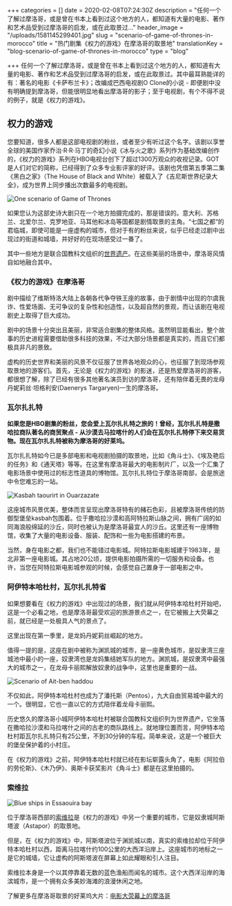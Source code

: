 +++
categories = []
date = 2020-02-08T07:24:30Z
description = "任何一个了解过摩洛哥，或是曾在书本上看到过这个地方的人，都知道有大量的电影、著作和艺术品受到过摩洛哥的启发，或在此取景过..."
header_image = "/uploads/1581145299401.jpg"
slug = "scenario-of-game-of-thrones-in-morocco"
title = "热门剧集《权力的游戏》在摩洛哥的取景地"
translationKey = "blog-scenario-of-game-of-thrones-in-morocco"
type = "blog"

+++
任何一个了解过摩洛哥，或是曾在书本上看到过这个地方的人，都知道有大量的电影、著作和艺术品受到过摩洛哥的启发，或在此取景过。其中最耳熟能详的有：著名的电影《卡萨布兰卡》；改编成巴西电视剧O Clone的小说 - 即便剧中没有明确提到摩洛哥，但能很明显地看出摩洛哥的影子；至于电视剧，有个不得不说的例子，就是《权力的游戏》。

## **权力的游戏**

您要知道，很多人都是这部电视剧的粉丝，或者至少有听过这个名字。该剧以享誉全球的美国作家乔治·R·R·马丁的奇幻小说《冰与火之歌》系列作为基础改编创作的，《权力的游戏》系列在HBO电视台创下了超过1300万观众的收视记录。GOT是人们对它的简称，已经得到了众多专业影评家的好评。该剧也凭借第五季第二集《黑白之家》（The House of Black and White）被载入了《吉尼斯世界纪录大全》，成为世界上同步播出次数最多的电视剧。

![One scenario of Game of Thrones ](/uploads/game-of-thrones-dubrovnik-1_1bd6213b7e045a5e96a49c300c2afc71.jpg "One scenario of Game of Thrones ")

如果您认为这部史诗大剧只在一个地方拍摄完成的，那是错误的。意大利、苏格兰、北爱尔兰、克罗地亚、马耳他和冰岛等国都是剧情取景的主角。“七国之都“的君临城，即使可能是一座虚构的城市，但对于有的粉丝来说，似乎已经走过剧中出现过的街道和城墙，并好好的在现场感受过一番了。

其中一些地方是联合国教科文组织的[世界遗产](/zh/blog/unesco-in-morocco/ "摩洛哥的世界非物质文化遗产")。在这些美丽的场景中，摩洛哥风情自如地融合其中。

### **《权力的游戏》在摩洛哥**

剧中描绘了维斯特洛大陆上各朝各代争夺铁王座的故事，由于剧情中出现的尔虞我诈、性爱场面、无可争议的复杂性和创造性，以及超自然的景观，而让该剧在电视剧史上取得了巨大成功。

剧中的场景十分突出且美丽，非常适合剧集的整体风格。虽然明显能看出，整个故事的历史进程需要借助很多科技的效果，不过大部分场景都是真实的，而且它们都极具非凡的景致。

虚构的历史世界和美丽的风景不仅征服了世界各地观众的心，也征服了到现场参观取景地的游客们。首先，无论是《权力的游戏》的影迷，还是热爱摩洛哥的游客，都很想了解，除了已经有很多其他著名演员到访的摩洛哥，还有陪伴着无畏的龙母丹妮莉丝·坦格利安(Daenerys Targaryen)一生的摩洛哥。

### **瓦尔扎扎特**

**如果您是HBO剧集的粉丝，您会爱上瓦尔扎扎特之旅的！曾经，瓦尔扎扎特是撒哈拉商队著名的商贸聚点 - 从沙漠去马拉喀什的人们会在瓦尔扎扎特停下来交易货物。现在瓦尔扎扎特被称为摩洛哥的好莱坞。**

瓦尔扎扎特如今已是多部电影和电视剧拍摄的取景地，比如《角斗士》、《埃及艳后的任务》和《通天塔》等等。在这里有摩洛哥最大的电影制片厂，以及一个汇集了电影场景中使用过的标志性道具的博物馆。瓦尔扎扎特位于摩洛哥南部，会是旅途中令您难忘的一站。

![Kasbah taourirt in Ouarzazate](/uploads/Kasbah_ojurzazate.png "Kasbah taourirt in Ouarzazate")

这座城市风景优美，整体而言呈现出摩洛哥特有的赭石色彩，且被摩洛哥传统的防御型堡垒kasbah包围着。位于撒哈拉沙漠和高阿特拉斯山脉之间，拥有广阔的如同海浪般绵延的沙丘，同时也被认为是摩洛哥最宜人的沙丘。这里还有一座博物馆，收集了大量的电影设备、服装、配饰和一些为电影搭建的布景。

当然，身在电影之都，我们也不能错过电影城。阿特拉斯电影城建于1983年，是北非第一座电影城。其占地20公顷，提供电影拍摄所需的一切服务和设备。也许，当您在阿特拉斯电影城参观的时候，会感觉自己置身于一部电影之中。

### **阿伊特本哈杜村，瓦尔扎扎特省**

如果想要看在《权力的游戏》中出现过的场景，我们就从阿伊特本哈杜村开始吧，这是一个必看之地，也是摩洛哥最受欢迎的旅游景点之一，在它被搬上大荧幕之前，就已经是一处极具人气的景点了。

这里出现在第一季里，是龙妈丹妮莉丝崛起的地方。

值得一提的是，这座在剧中被称为渊凯城的城市，是一座黄色城市，是奴隶湾三座城池中最小的一座，奴隶湾也是龙妈集结她军队的地方。渊凯城，是奴隶湾中最强大的城市之一，在龙母卡丽熙解放奴隶的战争中，这里也是重要的一战。

![Scenario of Ait-ben haddou ](/uploads/morocco-2349647_1280.jpg "Scenario of Ait-ben haddou ")

不仅如此，阿伊特本哈杜村也成为了潘托斯（Pentos），九大自由贸易城中最大的一个。很明显，它也一直以它的方式陪伴着龙母卡丽熙。

历史悠久的摩洛哥小城阿伊特本哈杜村被联合国教科文组织列为世界遗产，它坐落在撒哈拉沙漠和马拉喀什之间的古老的商队路线上。就地理位置而言，阿伊特本哈杜村距瓦尔扎扎特只有25公里，不到30分钟的车程。简单来说，这是一个被巨大的堡垒保护着的小村庄。

在《权力的游戏》之前，阿伊特本哈杜村就已经在影坛崭露头角了，电影《阿拉伯的劳伦斯》、《木乃伊》、奥斯卡获奖影片《角斗士》都是在这里拍摄的。

### **索维拉**

![Blue ships in Essaouira bay](/uploads/essaouira-2943149_1280.jpg "Blue ships in Essaouira bay")

位于摩洛哥西部的[索维拉](/zh/destinations/essaouira/ "索维拉")是《权力的游戏》中另一个重要的城市，它是奴隶城阿斯塔波（Astapor）的取景地。

但是，在《权力的游戏》中，阿斯塔波位于渊凯城以南，真实的索维拉却位于阿伊特本哈杜村以西，距离马拉喀什约100公里的大西洋沿岸上。这座城市的地标之一是它的城墙，它让虚构的阿斯塔波在屏幕上如此耀眼和引人注目。

索维拉本身是一个以其停靠着无数的蓝色渔船而闻名的城市。这个大西洋沿岸的海滨城市，是一个拥有众多美妙海滩的浪漫休闲之地。

了解更多在摩洛哥取景的好莱坞大片：[电影大荧幕上的摩洛哥](/zh/blog/morocco-in-cinema/ "电影大荧幕上的摩洛哥")